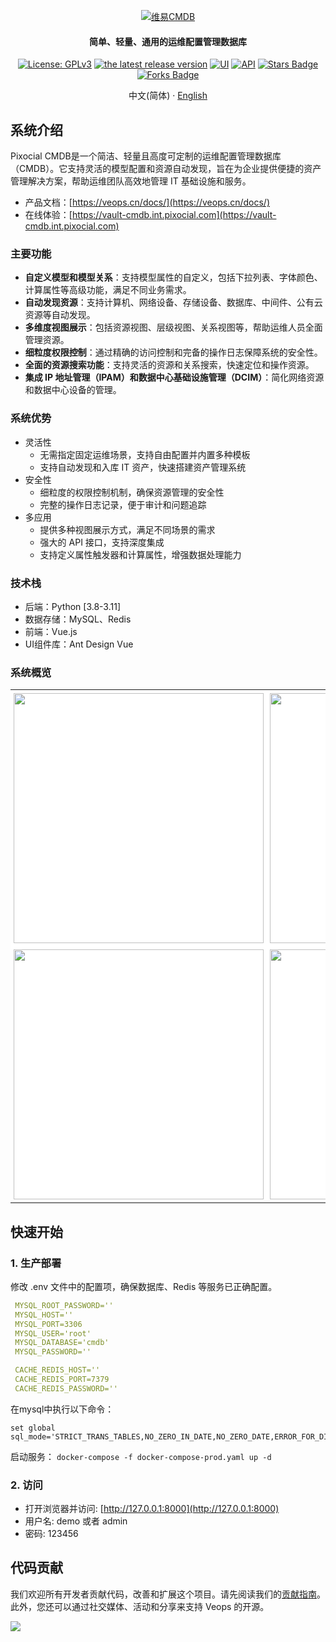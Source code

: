 
<p align="center">
  <a href="https://veops.cn">
    <img src="https://github.com/user-attachments/assets/c5cfb272-899b-418d-9e69-8e1dd07db0f6" alt="维易CMDB"/>
  </a>
</p>

<h4 align="center">简单、轻量、通用的运维配置管理数据库</h4>

<p align="center">
  <a href="https://github.com/veops/cmdb/blob/master/LICENSE"><img src="https://img.shields.io/badge/License-AGPLv3-brightgreen" alt="License: GPLv3"></a>
  <a href="https://github.com/veops/cmdb/releases"><img alt="the latest release version" src="https://img.shields.io/github/v/release/veops/cmdb?color=75C1C4&include_prereleases&label=Release&logo=github&logoColor=white"></a>
  <a href="https:https://github.com/sendya/ant-design-pro-vue"><img src="https://img.shields.io/badge/UI-Ant%20Design%20Pro%20Vue-green" alt="UI"></a>
  <a href="https://github.com/pallets/flask"><img src="https://img.shields.io/badge/API-Flask-bright" alt="API"></a>
  <a href="https://github.com/veops/cmdb/stargazers"><img src="https://img.shields.io/github/stars/veops/cmdb" alt="Stars Badge"/></a>
  <a href="https://github.com/veops/cmdb"><img src="https://img.shields.io/github/forks/veops/cmdb" alt="Forks Badge"/></a>
</p>
<p align="center">
  中文(简体) · <a href="docs/README_en.md">English</a>
</p>

## 系统介绍

Pixocial CMDB是一个简洁、轻量且高度可定制的运维配置管理数据库（CMDB）。它支持灵活的模型配置和资源自动发现，旨在为企业提供便捷的资产管理解决方案，帮助运维团队高效地管理 IT 基础设施和服务。

- 产品文档：[https://veops.cn/docs/](https://veops.cn/docs/)
- 在线体验：[https://vault-cmdb.int.pixocial.com](https://vault-cmdb.int.pixocial.com)

### 主要功能

- **自定义模型和模型关系**：支持模型属性的自定义，包括下拉列表、字体颜色、计算属性等高级功能，满足不同业务需求。
- **自动发现资源**：支持计算机、网络设备、存储设备、数据库、中间件、公有云资源等自动发现。
- **多维度视图展示**：包括资源视图、层级视图、关系视图等，帮助运维人员全面管理资源。
- **细粒度权限控制**：通过精确的访问控制和完备的操作日志保障系统的安全性。
- **全面的资源搜索功能**：支持灵活的资源和关系搜索，快速定位和操作资源。
- **集成 IP 地址管理（IPAM）和数据中心基础设施管理（DCIM）**：简化网络资源和数据中心设备的管理。


### 系统优势

- 灵活性
  + 无需指定固定运维场景，支持自由配置并内置多种模板
  + 支持自动发现和入库 IT 资产，快速搭建资产管理系统
- 安全性
  + 细粒度的权限控制机制，确保资源管理的安全性
  + 完整的操作日志记录，便于审计和问题追踪
- 多应用
  + 提供多种视图展示方式，满足不同场景的需求
  + 强大的 API 接口，支持深度集成
  + 支持定义属性触发器和计算属性，增强数据处理能力

### 技术栈

+ 后端：Python [3.8-3.11]
+ 数据存储：MySQL、Redis
+ 前端：Vue.js
+ UI组件库：Ant Design Vue

### 系统概览

<table style="border-collapse: collapse;">
  <tr>
    <td style="padding: 5px;background-color:#fff;">
      <img width="400" src="https://github.com/user-attachments/assets/6d2df835-ae93-4d91-9bd9-213c270eca7a"/>
    </td>
    <td style="padding: 5px;background-color:#fff;">
      <img width="400" src="https://github.com/user-attachments/assets/cb8b598a-a1f9-4c74-adf1-6e59aea2c9b3"/>
    </td>
  </tr>

  <tr>
    <td style="padding: 5px;background-color:#fff;">
      <img width="400" src="https://github.com/user-attachments/assets/b440224f-53c3-4b7f-a9be-285d7a4b848f"/>
    </td>
    <td style="padding: 5px;background-color:#fff;">
      <img width="400" src="https://github.com/user-attachments/assets/f457d5a0-b60b-4949-b94e-020f4c61444b"/>
    </td>
  </tr>
</table>

## 快速开始

### 1. 生产部署

修改 .env 文件中的配置项，确保数据库、Redis 等服务已正确配置。
```yaml
 MYSQL_ROOT_PASSWORD=''
 MYSQL_HOST=''
 MYSQL_PORT=3306
 MYSQL_USER='root'
 MYSQL_DATABASE='cmdb'
 MYSQL_PASSWORD=''

 CACHE_REDIS_HOST=''
 CACHE_REDIS_PORT=7379
 CACHE_REDIS_PASSWORD=''
```

在mysql中执行以下命令：
```
set global sql_mode='STRICT_TRANS_TABLES,NO_ZERO_IN_DATE,NO_ZERO_DATE,ERROR_FOR_DIVISION_BY_ZERO,NO_ENGINE_SUBSTITUTION';
```

启动服务：
``
docker-compose -f docker-compose-prod.yaml up -d
``

### 2. 访问
- 打开浏览器并访问: [http://127.0.0.1:8000](http://127.0.0.1:8000)
- 用户名: demo 或者 admin
- 密码: 123456

## 代码贡献
我们欢迎所有开发者贡献代码，改善和扩展这个项目。请先阅读我们的[贡献指南](docs/CONTRIBUTING.md)。此外，您还可以通过社交媒体、活动和分享来支持 Veops 的开源。

<a href="https://github.com/veops/cmdb/graphs/contributors">
  <img src="https://contrib.rocks/image?repo=veops/cmdb" />
</a>
